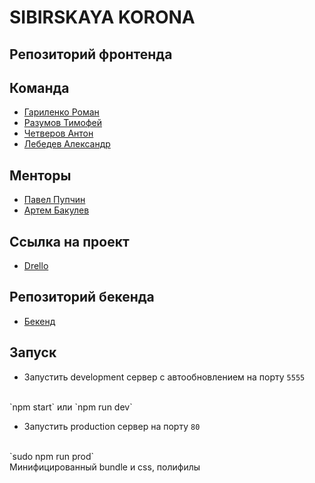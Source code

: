 # SIBIRSKAYA KORONA

## Репозиторий фронтенда

## Команда

- [Гариленко Роман](https://github.com/gavroman)
- [Разумов Тимофей](https://github.com/TimRazumov)
- [Четверов Антон](https://github.com/chtvrv) 
- [Лебедев Александр](https://github.com/CheerfulMushroom)

## Менторы
- [Павел Пупчин](https://github.com/4taa)
- [Артем Бакулев](https://github.com/artbakulev)

## Ссылка на проект
- [Drello](http://89.208.197.150:5757)

## Репозиторий бекенда
- [Бекенд](https://github.com/go-park-mail-ru/2020_1_SIBIRSKAYA_KORONA/)

## Запуск

- Запустить development сервер с автообновлением на порту `5555`
<br> 
`npm start` или `npm run dev`

- Запустить production сервер на порту `80`
<br> 
`sudo npm run prod` 
<br>
Минифицированный bundle и css, полифилы
